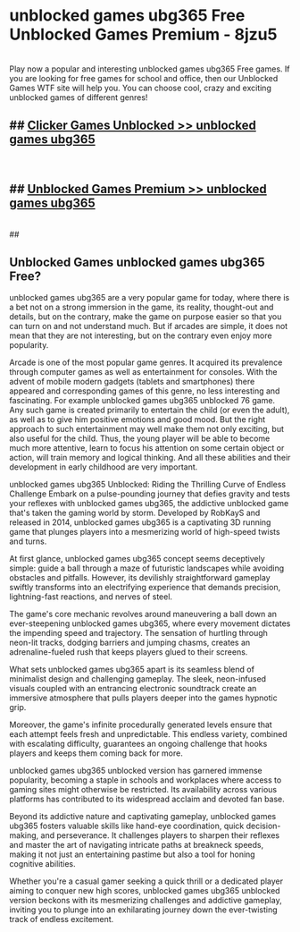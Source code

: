 # unblocked games ubg365 Free Unblocked Games Premium - 8jzu5 <br>
<br>
Play now a popular and interesting unblocked games ubg365 Free games. If you are looking for free games for school and office, then our Unblocked Games WTF site will help you. You can choose cool, crazy and exciting unblocked games of different genres!


## ##  [Clicker Games Unblocked >> unblocked games ubg365](http://freeplayer.one?title=unblocked_games_ubg365&ref=M1)
  <br>

##  ## [Unblocked Games Premium >> unblocked games ubg365](http://freeplayer.one?title=unblocked_games_ubg365&ref=M1)
  <br>
  ##



## Unblocked Games unblocked games ubg365 Free?

unblocked games ubg365 are a very popular game for today, where there is a bet not on a strong immersion in the game, its reality, thought-out and details, but on the contrary, make the game on purpose easier so that you can turn on and not understand much. But if arcades are simple, it does not mean that they are not interesting, but on the contrary even enjoy more popularity.

Arcade is one of the most popular game genres. It acquired its prevalence through computer games as well as entertainment for consoles. With the advent of mobile modern gadgets (tablets and smartphones) there appeared and corresponding games of this genre, no less interesting and fascinating. For example unblocked games ubg365 unblocked 76 game. Any such game is created primarily to entertain the child (or even the adult), as well as to give him positive emotions and good mood. But the right approach to such entertainment may well make them not only exciting, but also useful for the child. Thus, the young player will be able to become much more attentive, learn to focus his attention on some certain object or action, will train memory and logical thinking. And all these abilities and their development in early childhood are very important.

unblocked games ubg365 Unblocked: Riding the Thrilling Curve of Endless Challenge
Embark on a pulse-pounding journey that defies gravity and tests your reflexes with unblocked games ubg365, the addictive unblocked game that's taken the gaming world by storm. Developed by RobKayS and released in 2014, unblocked games ubg365 is a captivating 3D running game that plunges players into a mesmerizing world of high-speed twists and turns.

At first glance, unblocked games ubg365 concept seems deceptively simple: guide a ball through a maze of futuristic landscapes while avoiding obstacles and pitfalls. However, its devilishly straightforward gameplay swiftly transforms into an electrifying experience that demands precision, lightning-fast reactions, and nerves of steel.

The game's core mechanic revolves around maneuvering a ball down an ever-steepening unblocked games ubg365, where every movement dictates the impending speed and trajectory. The sensation of hurtling through neon-lit tracks, dodging barriers and jumping chasms, creates an adrenaline-fueled rush that keeps players glued to their screens.

What sets unblocked games ubg365 apart is its seamless blend of minimalist design and challenging gameplay. The sleek, neon-infused visuals coupled with an entrancing electronic soundtrack create an immersive atmosphere that pulls players deeper into the games hypnotic grip.

Moreover, the game's infinite procedurally generated levels ensure that each attempt feels fresh and unpredictable. This endless variety, combined with escalating difficulty, guarantees an ongoing challenge that hooks players and keeps them coming back for more.

unblocked games ubg365 unblocked version has garnered immense popularity, becoming a staple in schools and workplaces where access to gaming sites might otherwise be restricted. Its availability across various platforms has contributed to its widespread acclaim and devoted fan base.

Beyond its addictive nature and captivating gameplay, unblocked games ubg365 fosters valuable skills like hand-eye coordination, quick decision-making, and perseverance. It challenges players to sharpen their reflexes and master the art of navigating intricate paths at breakneck speeds, making it not just an entertaining pastime but also a tool for honing cognitive abilities.

Whether you're a casual gamer seeking a quick thrill or a dedicated player aiming to conquer new high scores, unblocked games ubg365 unblocked version beckons with its mesmerizing challenges and addictive gameplay, inviting you to plunge into an exhilarating journey down the ever-twisting track of endless excitement.